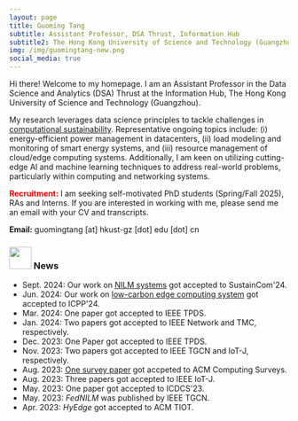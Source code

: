 ```yaml
---
layout: page
title: Guoming Tang
subtitle: Assistant Professor, DSA Thrust, Information Hub
subtitle2: The Hong Kong University of Science and Technology (Guangzhou)
img: /img/guomingtang-new.png
social_media: true
---
```


Hi there! Welcome to my homepage. I am an Assistant Professor in the Data Science and Analytics (DSA) Thrust at the Information Hub, The Hong Kong University of Science and Technology (Guangzhou).

My research leverages data science principles to tackle challenges in <a href="https://en.wikipedia.org/wiki/Computational_sustainability" target="_blank">computational sustainability</a>. Representative ongoing topics include: (i) energy-efficient power management in datacenters, (ii) load modeling and monitoring of smart energy systems, and (iii) resource management of cloud/edge computing systems.
Additionally, I am keen on utilizing cutting-edge AI and machine learning techniques to address real-world problems, particularly within computing and networking systems.

<span style="color:red">**Recruitment:**</span> I am seeking self-motivated PhD students (Spring/Fall 2025), RAs and Interns. If you are interested in working with me, please send me an email with your CV and transcripts. 

**Email:** guomingtang [at] hkust-gz [dot] edu [dot] cn

### <img src="../img/news.png" height="40px"> News

- Sept. 2024: Our work on <a href="http://arxiv.org/abs/2409.14821" target="_blank">NILM systems</a> got accepted to SustainCom'24.
- Jun. 2024: Our work on <a href="https://dl.acm.org/doi/pdf/10.1145/3673038.3673080" target="_blank">low-carbon edge computing system</a> got accepted to ICPP'24.
- Mar. 2024: One paper got accepted to IEEE TPDS.
- Jan. 2024: Two papers got accepted to IEEE Network and TMC, respectively.
- Dec. 2023: One Paper got accepted to IEEE TPDS.
- Nov. 2023: Two papers got accepted to IEEE TGCN and IoT-J, respectively.
- Aug. 2023: <a href="https://dl.acm.org/doi/epdf/10.1145/3617589" target="_blank">One survey paper</a> got accpeted to ACM Computing Surveys.
- Aug. 2023: Three papers got accepted to IEEE IoT-J.
- May. 2023: One paper got accepted to ICDCS'23.
- May. 2023: _FedNILM_ was published by IEEE TGCN.
- Apr. 2023: _HyEdge_ got accepted to ACM TIOT.
